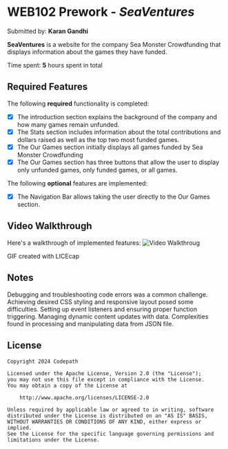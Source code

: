 # WEB102 Prework - *SeaVentures*

Submitted by: **Karan Gandhi**

**SeaVentures** is a website for the company Sea Monster Crowdfunding that displays information about the games they have funded.

Time spent: **5** hours spent in total

## Required Features

The following **required** functionality is completed:

* [x] The introduction section explains the background of the company and how many games remain unfunded.
* [x] The Stats section includes information about the total contributions and dollars raised as well as the top two most funded games.
* [x] The Our Games section initially displays all games funded by Sea Monster Crowdfunding
* [x] The Our Games section has three buttons that allow the user to display only unfunded games, only funded games, or all games.

The following **optional** features are implemented:

* [x] The Navigation Bar allows taking the user directly to the Our Games section.

## Video Walkthrough

Here's a walkthrough of implemented features:
![Video Walkthroug](https://github.com/Karan10120/web102_prework/assets/52723858/76101b51-6f74-4720-87a2-4ae75b3ed0f0)




<!-- Replace this with whatever GIF tool you used! -->
GIF created with LICEcap  
<!-- Recommended tools:
[Kap](https://getkap.co/) for macOS
[ScreenToGif](https://www.screentogif.com/) for Windows
[peek](https://github.com/phw/peek) for Linux. -->

## Notes

Debugging and troubleshooting code errors was a common challenge.
Achieving desired CSS styling and responsive layout posed some difficulties.
Setting up event listeners and ensuring proper function triggering.
Managing dynamic content updates with data.
Complexities found in processing and manipulating data from JSON file.

## License

    Copyright 2024 Codepath

    Licensed under the Apache License, Version 2.0 (the "License");
    you may not use this file except in compliance with the License.
    You may obtain a copy of the License at

        http://www.apache.org/licenses/LICENSE-2.0

    Unless required by applicable law or agreed to in writing, software
    distributed under the License is distributed on an "AS IS" BASIS,
    WITHOUT WARRANTIES OR CONDITIONS OF ANY KIND, either express or implied.
    See the License for the specific language governing permissions and
    limitations under the License.
